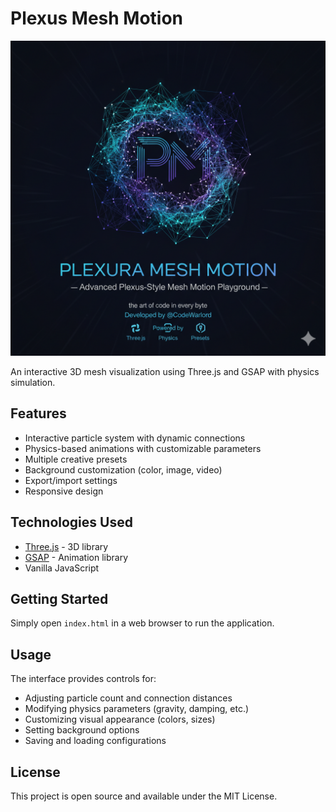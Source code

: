 # Plexus Mesh Motion

![Plexus Mesh Motion](assets/img/Plexura-Mesh-Motion__0004.png)

An interactive 3D mesh visualization using Three.js and GSAP with physics simulation.

## Features

- Interactive particle system with dynamic connections
- Physics-based animations with customizable parameters
- Multiple creative presets
- Background customization (color, image, video)
- Export/import settings
- Responsive design

## Technologies Used

- [Three.js](https://threejs.org/) - 3D library
- [GSAP](https://greensock.com/gsap/) - Animation library
- Vanilla JavaScript

## Getting Started

Simply open `index.html` in a web browser to run the application.

## Usage

The interface provides controls for:
- Adjusting particle count and connection distances
- Modifying physics parameters (gravity, damping, etc.)
- Customizing visual appearance (colors, sizes)
- Setting background options
- Saving and loading configurations

## License

This project is open source and available under the MIT License.